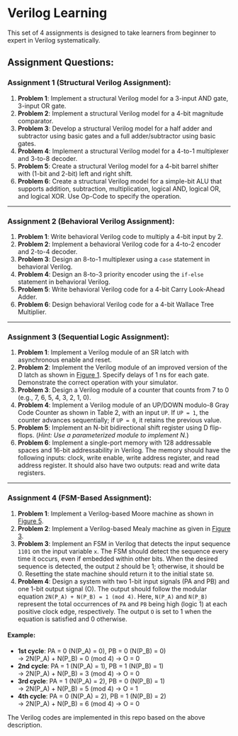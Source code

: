 # Verilog Learning

This set of 4 assignments is designed to take learners from beginner to expert in Verilog systematically.

## Assignment Questions:

### Assignment 1 (Structural Verilog Assignment):

1. **Problem 1**: Implement a structural Verilog model for a 3-input AND gate, 3-input OR gate.  
2. **Problem 2**: Implement a structural Verilog model for a 4-bit magnitude comparator.  
3. **Problem 3**: Develop a structural Verilog model for a half adder and subtractor using basic gates and a full adder/subtractor using basic gates.  
4. **Problem 4**: Implement a structural Verilog model for a 4-to-1 multiplexer and 3-to-8 decoder.  
5. **Problem 5**: Create a structural Verilog model for a 4-bit barrel shifter with (1-bit and 2-bit) left and right shift.  
6. **Problem 6**: Create a structural Verilog model for a simple-bit ALU that supports addition, subtraction, multiplication, logical AND, logical OR, and logical XOR. Use Op-Code to specify the operation.  

---

### Assignment 2 (Behavioral Verilog Assignment):

1. **Problem 1**: Write behavioral Verilog code to multiply a 4-bit input by 2.  
2. **Problem 2**: Implement a behavioral Verilog code for a 4-to-2 encoder and 2-to-4 decoder.  
3. **Problem 3**: Design an 8-to-1 multiplexer using a `case` statement in behavioral Verilog.  
4. **Problem 4**: Design an 8-to-3 priority encoder using the `if-else` statement in behavioral Verilog.  
5. **Problem 5**: Write behavioral Verilog code for a 4-bit Carry Look-Ahead Adder.  
6. **Problem 6**: Design behavioral Verilog code for a 4-bit Wallace Tree Multiplier.  

---

### Assignment 3 (Sequential Logic Assignment):

1. **Problem 1**: Implement a Verilog module of an SR latch with asynchronous enable and reset.  
2. **Problem 2**: Implement the Verilog module of an improved version of the D latch as shown in [Figure 1](https://github.com/Zeekersky/Verilog/blob/main/Figure1.png). Specify delays of 1 ns for each gate. Demonstrate the correct operation with your simulator.  
3. **Problem 3**: Design a Verilog module of a counter that counts from 7 to 0 (e.g., 7, 6, 5, 4, 3, 2, 1, 0).  
4. **Problem 4**: Implement a Verilog module of an UP/DOWN modulo-8 Gray Code Counter as shown in Table 2, with an input `UP`. If `UP = 1`, the counter advances sequentially; if `UP = 0`, it retains the previous value.  
5. **Problem 5**: Implement an N-bit bidirectional shift register using D flip-flops. (*Hint: Use a parameterized module to implement N.*)  
6. **Problem 6**: Implement a single-port memory with 128 addressable spaces and 16-bit addressability in Verilog. The memory should have the following inputs: clock, write enable, write address register, and read address register. It should also have two outputs: read and write data registers.  

---

### Assignment 4 (FSM-Based Assignment):

1. **Problem 1**: Implement a Verilog-based Moore machine as shown in [Figure 5](https://github.com/Zeekersky/Verilog/blob/main/Figure2.png).  
2. **Problem 2**: Implement a Verilog-based Mealy machine as given in [Figure 3](https://github.com/Zeekersky/Verilog/blob/main/Figure2.png).  
3. **Problem 3**: Implement an FSM in Verilog that detects the input sequence `1101` on the input variable `x`. The FSM should detect the sequence every time it occurs, even if embedded within other bits. When the desired sequence is detected, the output `Z` should be 1; otherwise, it should be 0. Resetting the state machine should return it to the initial state `S0`.  
4. **Problem 4**: Design a system with two 1-bit input signals (PA and PB) and one 1-bit output signal (O). The output should follow the modular equation `2N(P_A) + N(P_B) = 1 (mod 4)`. Here, `N(P_A)` and `N(P_B)` represent the total occurrences of `PA` and `PB` being high (logic 1) at each positive clock edge, respectively. The output `O` is set to 1 when the equation is satisfied and 0 otherwise.  

#### Example:
- **1st cycle**: PA = 0 (N(P_A) = 0), PB = 0 (N(P_B) = 0)  
  → 2N(P_A) + N(P_B) = 0 (mod 4) → O = 0  
- **2nd cycle**: PA = 1 (N(P_A) = 1), PB = 1 (N(P_B) = 1)  
  → 2N(P_A) + N(P_B) = 3 (mod 4) → O = 0  
- **3rd cycle**: PA = 1 (N(P_A) = 2), PB = 0 (N(P_B) = 1)  
  → 2N(P_A) + N(P_B) = 5 (mod 4) → O = 1  
- **4th cycle**: PA = 0 (N(P_A) = 2), PB = 1 (N(P_B) = 2)  
  → 2N(P_A) + N(P_B) = 6 (mod 4) → O = 0  

The Verilog codes are implemented in this repo based on the above description. 
